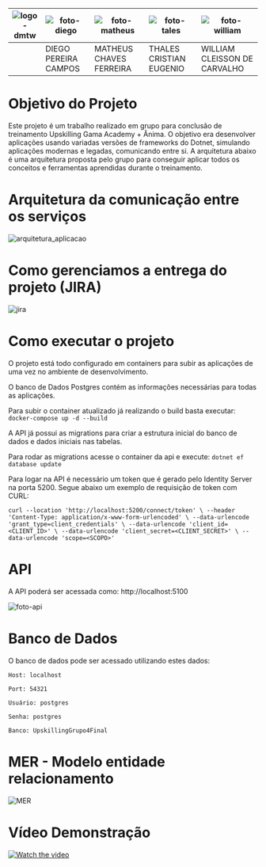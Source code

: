 |![logo-dmtw](https://github.com/williamcc89/anima-upskilling-grupo4/assets/2452619/3574fa77-40ee-4d9e-a6b9-f00323601e3b)|![foto-diego](https://github.com/williamcc89/anima-upskilling-grupo4/assets/2452619/b33cd5e8-192f-4d62-9590-7cf34ed7fb88)|![foto-matheus](https://github.com/williamcc89/anima-upskilling-grupo4/assets/2452619/55c07fdd-8f13-42c2-a589-3c98ceafce5b)|![foto-tales](https://github.com/williamcc89/anima-upskilling-grupo4/assets/2452619/235053be-7cd8-4ea7-b095-8d850f0358a8)|![foto-william](https://github.com/williamcc89/anima-upskilling-grupo4/assets/2452619/a8f433c5-0ef1-4ce5-b26d-a1c7bcbe9b1f)|
|----------------|----------------|--------------|----------------|--------------|
|| DIEGO PEREIRA CAMPOS | MATHEUS CHAVES FERREIRA | THALES CRISTIAN EUGENIO | WILLIAM CLEISSON DE CARVALHO |

# Objetivo do Projeto

Este projeto é um trabalho realizado em grupo para conclusão de treinamento Upskilling Gama Academy + Ânima. O objetivo era desenvolver aplicações usando variadas versões de frameworks do Dotnet, simulando aplicações modernas e legadas, comunicando entre si. A arquitetura abaixo é uma arquitetura proposta pelo grupo para conseguir aplicar todos os conceitos e ferramentas aprendidas durante o treinamento.

# Arquitetura da comunicação entre os serviços
![arquitetura_aplicacao](https://github.com/williamcc89/anima-upskilling-grupo4/assets/2452619/5b548ce1-8ddb-40f7-8379-d91cf3713a12)

# Como gerenciamos a entrega do projeto (JIRA)
![jira](https://github.com/williamcc89/anima-upskilling-grupo4/assets/2452619/327e7d7e-9820-47db-990d-1dfb11d7cea9)

# Como executar o projeto

O projeto está todo configurado em containers para subir as aplicações de uma vez no ambiente de desenvolvimento.

O banco de Dados Postgres contém as informações necessárias para todas as aplicações.

Para subir o container atualizado já realizando o build basta executar:
`docker-compose up -d --build`

A API já possui as migrations para criar a estrutura inicial do banco de dados e dados iniciais nas tabelas.

Para rodar as migrations acesse o container da api e execute:
`dotnet ef database update`

Para logar na API é necessário um token que é gerado pelo Identity Server na porta 5200. Segue abaixo um exemplo de requisição de token com CURL:

``
curl --location 'http://localhost:5200/connect/token' \
--header 'Content-Type: application/x-www-form-urlencoded' \
--data-urlencode 'grant_type=client_credentials' \
--data-urlencode 'client_id=<CLIENT_ID>' \
--data-urlencode 'client_secret=<CLIENT_SECRET>' \
--data-urlencode 'scope=<SCOPO>'
``

# API

A API poderá ser acessada como:
http://localhost:5100

![foto-api](https://github.com/williamcc89/anima-upskilling-grupo4/assets/2452619/ad1b5d8b-701d-4945-897b-31bdfac8f767)

# Banco de Dados

O banco de dados pode ser acessado utilizando estes dados:

`Host: localhost`

`Port: 54321`

`Usuário: postgres`

`Senha: postgres`

`Banco: UpskillingGrupo4Final`

# MER - Modelo entidade relacionamento

![MER](https://github.com/williamcc89/anima-upskilling-grupo4/assets/2452619/4c40773e-d13b-4b5f-9a76-79f038643cb5)

# Vídeo Demonstração

[![Watch the video](https://img.youtube.com/vi/a9tWBWlyf5c/maxresdefault.jpg)](https://youtu.be/a9tWBWlyf5c)
